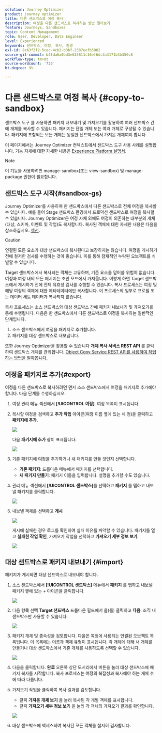 ```yaml
---
solution: Journey Optimizer
product: journey optimizer
title: 다른 샌드박스로 여정 복사
description: 여정을 다른 샌드박스로 복사하는 방법 알아보기
feature: Journeys, Sandboxes
topic: Content Management
role: User, Developer, Data Engineer
level: Experienced
keywords: 샌드박스, 여정, 복사, 환경
exl-id: 8c63f2f2-5cec-4cb2-b3bf-2387eefb5002
source-git-commit: b4fda6a0bd3e633811c16ef6dc3a3171b3b350c8
workflow-type: tm+mt
source-wordcount: '733'
ht-degree: 9%

---
```


# 다른 샌드박스로 여정 복사 {#copy-to-sandbox}

<!--
>[!CONTEXTUALHELP]
>id="ajo_journey_copy_main"
>title="Copy a journey to another sandbox"
>abstract="Journey Optimizer allows you to copy an entire journey from one sandbox to another. For example, you can copy a journey from the Stage sandbox environment to your Production sandbox. In addition to the Journey itself, Journey Optimizer also copies most of the objects the journey depends on."

>[!CONTEXTUALHELP]
>id="ajo_journey_copy_sandbox_details"
>title="Sandbox details"
>abstract="Select the destination sandbox you want to copy the journey to. Only sandboxes within your organization are available."

>[!CONTEXTUALHELP]
>id="ajo_journey_copy_object_details"
>title="Object details"
>abstract="This is the journey you are going to copy."

>[!CONTEXTUALHELP]
>id="ajo_journey_copy_dependent_objects"
>title="Dependent objects"
>abstract="This is the list of associated objects used in the journey. This list displays the name, the object type, as well as the internal Journey Optimizer ID."
-->

샌드박스 도구 를 사용하면 패키지 내보내기 및 가져오기를 활용하여 여러 샌드박스 간에 개체를 복사할 수 있습니다. 패키지는 단일 개체 또는 여러 개체로 구성될 수 있습니다. 패키지에 포함되는 모든 개체는 동일한 샌드박스에서 가져온 개체여야 합니다.

이 페이지에서는 Journey Optimizer 컨텍스트에서 샌드박스 도구 사용 사례를 설명합니다. 기능 자체에 대한 자세한 내용은 [Experience Platform 설명서](https://experienceleague.adobe.com/docs/experience-platform/sandbox/ui/sandbox-tooling.html).

>[!NOTE]
>
>이 기능을 사용하려면 manage-sandbox(또는 view-sandbox) 및 manage-package 권한이 필요합니다.

## 샌드박스 도구 시작{#sandbox-gs}

Journey Optimizer를 사용하여 한 샌드박스에서 다른 샌드박스로 전체 여정을 복사할 수 있습니다. 예를 들어 Stage 샌드박스 환경에서 프로덕션 샌드박스로 여정을 복사할 수 있습니다. Journey Optimizer은 여정 자체 외에도 여정이 의존하는 대부분의 개체(대상, 스키마, 이벤트 및 작업)도 복사합니다. 복사된 객체에 대한 자세한 내용은 다음을 참조하십시오. [섹션](https://experienceleague.adobe.com/docs/experience-platform/sandbox/ui/sandbox-tooling.html#abobe-journey-optimizer-objects).

>[!CAUTION]
>
>연결된 모든 요소가 대상 샌드박스에 복사된다고 보장하지는 않습니다. 여정을 게시하기 전에 철저한 검사를 수행하는 것이 좋습니다. 이를 통해 잠재적인 누락된 오브젝트를 식별할 수 있습니다.

Target 샌드박스에서 복사되는 객체는 고유하며, 기존 요소를 덮어쓸 위험이 없습니다. 여정과 여정 내의 모든 메시지는 초안 모드에서 가져옵니다. 이렇게 하면 Target 샌드박스에서 게시하기 전에 전체 유효성 검사를 수행할 수 있습니다. 복사 프로세스는 여정 및 해당 여정의 객체에 대한 메타데이터에만 복사합니다. 이 프로세스의 일부로 프로필 또는 데이터 세트 데이터가 복사되지 않습니다.

복사 프로세스는 소스 샌드박스와 대상 샌드박스 간에 패키지 내보내기 및 가져오기를 통해 수행됩니다. 다음은 한 샌드박스에서 다른 샌드박스로 여정을 복사하는 일반적인 단계입니다.

1. 소스 샌드박스에서 여정을 패키지로 추가합니다.
1. 패키지를 대상 샌드박스로 내보냅니다.

또한 Journey Optimizer을 활용할 수 있습니다 **개체 복사 서비스 REST API** 를 클릭하여 샌드박스 개체를 관리합니다. [Object Copy Service REST API를 사용하여 작업하는 방법을 알아봅니다.](https://developer.adobe.com/journey-optimizer-apis/references/sandbox/)

## 여정을 패키지로 추가{#export}

여정을 다른 샌드박스로 복사하려면 먼저 소스 샌드박스에서 여정을 패키지로 추가해야 합니다. 다음 단계를 수행하십시오.

1. 여정 관리 메뉴 섹션에서 **[!UICONTROL 여정]**. 여정 목록이 표시됩니다.

1. 복사할 여정을 검색하고 **추가 작업** 아이콘(여정 이름 옆에 있는 세 점)을 클릭하고 **패키지에 추가**.

   ![](assets/journey-sandbox1.png)

   다음 **패키지에 추가** 창이 표시됩니다.

   ![](assets/journey-sandbox2.png)

1. 기존 패키지에 여정을 추가하거나 새 패키지를 만들 것인지 선택합니다.

   * **기존 패키지**: 드롭다운 메뉴에서 패키지를 선택합니다.
   * **새 패키지 만들기**: 패키지 이름을 입력합니다. 설명을 추가할 수도 있습니다.

1. 관리 메뉴 섹션에서 **[!UICONTROL 샌드박스]**&#x200B;를 선택하고 **패키지** 를 탭하고 내보낼 패키지를 클릭합니다.

   ![](assets/journey-sandbox3.png)

1. 내보낼 객체를 선택하고 **게시**

   ![](assets/journey-sandbox4.png)

   게시에 실패한 경우 로그를 확인하여 실패 이유를 파악할 수 있습니다. 패키지를 열고 **실패한 작업 확인**, 가져오기 작업을 선택하고 **가져오기 세부 정보 보기**.

   ![](assets/journey-sandbox9.png)

## 대상 샌드박스로 패키지 내보내기 {#import}

패키지가 게시되면 대상 샌드박스로 내보내야 합니다.

1. 소스 샌드박스에서 **[!UICONTROL 샌드박스]** 메뉴에서 **패키지** 를 탭하고 내보낼 패키지 옆에 있는 + 아이콘을 클릭합니다.

   ![](assets/journey-sandbox5.png)

1. 다음 항목 선택 **Target 샌드박스** 드롭다운 필드에서 을(를) 클릭하고 **다음**. 조직 내 샌드박스만 사용할 수 있습니다.

   ![](assets/journey-sandbox6.png)

1. 패키지 개체 및 종속성을 검토합니다. 다음은 여정에 사용되는 연결된 오브젝트 목록입니다. 이 목록에는 이름과 객체 유형이 표시됩니다. 각 개체에 대해 새 개체를 만들거나 대상 샌드박스에서 기존 개체를 사용하도록 선택할 수 있습니다.

   ![](assets/journey-sandbox7.png)

1. 다음을 클릭합니다. **완료** 오른쪽 상단 모서리에서 버튼을 눌러 대상 샌드박스에 패키지 복사를 시작합니다. 복사 프로세스는 여정의 복잡성과 복사해야 하는 개체 수에 따라 다릅니다.

1. 가져오기 작업을 클릭하여 복사 결과를 검토합니다.

   * 클릭 **가져온 개체 보기** 을 눌러 복사된 각 개별 객체를 표시합니다.
   * 클릭 **가져오기 세부 정보 보기** 을 눌러 각 객체의 가져오기 결과를 확인합니다.

   ![](assets/journey-sandbox8.png)

1. 대상 샌드박스에 액세스하여 복사된 모든 객체를 철저히 검사합니다.
